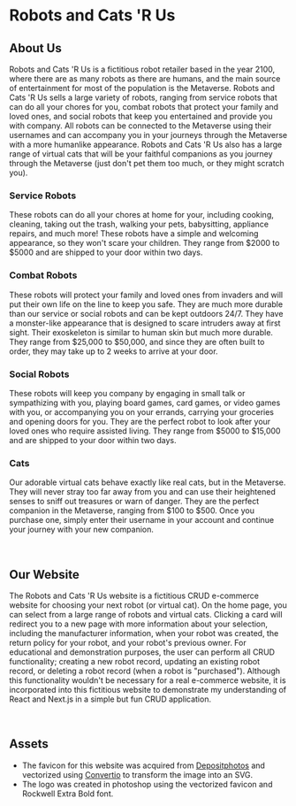# **Robots and Cats 'R Us**

## **About Us**
Robots and Cats 'R Us is a fictitious robot retailer based in the year 2100, where there are as many robots as there are humans, and the main source of entertainment for most of the population is the Metaverse. Robots and Cats 'R Us sells a large variety of robots, ranging from service robots that can do all your chores for you, combat robots that protect your family and loved ones, and social robots that keep you entertained and provide you with company. All robots can be connected to the Metaverse using their usernames and can accompany you in your journeys through the Metaverse with a more humanlike appearance. Robots and Cats 'R Us also has a large range of virtual cats that will be your faithful companions as you journey through the Metaverse (just don't pet them too much, or they might scratch you). 
### **Service Robots**
These robots can do all your chores at home for your, including cooking, cleaning, taking out the trash, walking your pets, babysitting, appliance repairs, and much more! These robots have a simple and welcoming appearance, so they won't scare your children. They range from $2000 to $5000 and are shipped to your door within two days.
### **Combat Robots**
These robots will protect your family and loved ones from invaders and will put their own life on the line to keep you safe. They are much more durable than our service or social robots and can be kept outdoors 24/7. They have a monster-like appearance that is designed to scare intruders away at first sight. Their exoskeleton is similar to human skin but much more durable. They range from $25,000 to $50,000, and since they are often built to order, they may take up to 2 weeks to arrive at your door.
### **Social Robots**
These robots will keep you company by engaging in small talk or sympathizing with you, playing board games, card games, or video games with you, or accompanying you on your errands, carrying your groceries and opening doors for you. They are the perfect robot to look after your loved ones who require assisted living. They range from $5000 to $15,000 and are shipped to your door within two days. 
### **Cats**
Our adorable virtual cats behave exactly like real cats, but in the Metaverse. They will never stray too far away from you and can use their heightened senses to sniff out treasures or warn of danger. They are the perfect companion in the Metaverse, ranging from $100 to $500. Once you purchase one, simply enter their username in your account and continue your journey with your new companion.

<br/>

## **Our Website**
The Robots and Cats 'R Us website is a fictitious CRUD e-commerce website for choosing your next robot (or virtual cat). On the home page, you can select from a large range of robots and virtual cats. Clicking a card will redirect you to a new page with more information about your selection, including the manufacturer information, when your robot was created, the return policy for your robot, and your robot's previous owner. For educational and demonstration purposes, the user can perform all CRUD functionality; creating a new robot record, updating an existing robot record, or deleting a robot record (when a robot is "purchased"). Although this functionality wouldn't be necessary for a real e-commerce website, it is incorporated into this fictitious website to demonstrate my understanding of React and Next.js in a simple but fun CRUD application. 

<br/>

## **Assets**
- The favicon for this website was acquired from [Depositphotos](https://depositphotos.com/vector-images/robot-logo.html) and vectorized using [Convertio](https://convertio.co/) to transform the image into an SVG. 
- The logo was created in photoshop using the vectorized favicon and Rockwell Extra Bold font.
